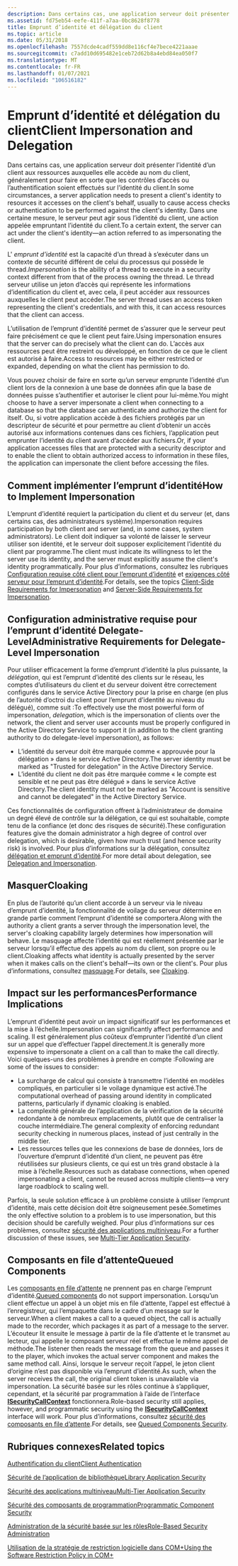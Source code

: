 ```yaml
---
description: Dans certains cas, une application serveur doit présenter une identité de clients aux ressources auxquelles elle accède au nom des clients, généralement pour faire en sorte que les contrôles d’accès ou l’authentification soient effectués sur l’identité des clients.
ms.assetid: fd75eb54-eefe-411f-a7aa-0bc8628f8778
title: Emprunt d’identité et délégation du client
ms.topic: article
ms.date: 05/31/2018
ms.openlocfilehash: 7557dcde4cadf559dd8e116cf4e7bece4221aaae
ms.sourcegitcommit: c7add10d695482e1ceb72d62b8a4ebd84ea050f7
ms.translationtype: MT
ms.contentlocale: fr-FR
ms.lasthandoff: 01/07/2021
ms.locfileid: "106516182"
---
```

# <a name="client-impersonation-and-delegation"></a><span data-ttu-id="8e701-103">Emprunt d’identité et délégation du client</span><span class="sxs-lookup"><span data-stu-id="8e701-103">Client Impersonation and Delegation</span></span>

<span data-ttu-id="8e701-104">Dans certains cas, une application serveur doit présenter l’identité d’un client aux ressources auxquelles elle accède au nom du client, généralement pour faire en sorte que les contrôles d’accès ou l’authentification soient effectués sur l’identité du client.</span><span class="sxs-lookup"><span data-stu-id="8e701-104">In some circumstances, a server application needs to present a client's identity to resources it accesses on the client's behalf, usually to cause access checks or authentication to be performed against the client's identity.</span></span> <span data-ttu-id="8e701-105">Dans une certaine mesure, le serveur peut agir sous l’identité du client, une action appelée empruntant l’identité du client.</span><span class="sxs-lookup"><span data-stu-id="8e701-105">To a certain extent, the server can act under the client's identity—an action referred to as impersonating the client.</span></span>

<span data-ttu-id="8e701-106">L' *emprunt d’identité* est la capacité d’un thread à s’exécuter dans un contexte de sécurité différent de celui du processus qui possède le thread.</span><span class="sxs-lookup"><span data-stu-id="8e701-106">*Impersonation* is the ability of a thread to execute in a security context different from that of the process owning the thread.</span></span> <span data-ttu-id="8e701-107">Le thread serveur utilise un jeton d’accès qui représente les informations d’identification du client et, avec cela, il peut accéder aux ressources auxquelles le client peut accéder.</span><span class="sxs-lookup"><span data-stu-id="8e701-107">The server thread uses an access token representing the client's credentials, and with this, it can access resources that the client can access.</span></span>

<span data-ttu-id="8e701-108">L’utilisation de l’emprunt d’identité permet de s’assurer que le serveur peut faire précisément ce que le client peut faire.</span><span class="sxs-lookup"><span data-stu-id="8e701-108">Using impersonation ensures that the server can do precisely what the client can do.</span></span> <span data-ttu-id="8e701-109">L’accès aux ressources peut être restreint ou développé, en fonction de ce que le client est autorisé à faire.</span><span class="sxs-lookup"><span data-stu-id="8e701-109">Access to resources may be either restricted or expanded, depending on what the client has permission to do.</span></span>

<span data-ttu-id="8e701-110">Vous pouvez choisir de faire en sorte qu’un serveur emprunte l’identité d’un client lors de la connexion à une base de données afin que la base de données puisse s’authentifier et autoriser le client pour lui-même.</span><span class="sxs-lookup"><span data-stu-id="8e701-110">You might choose to have a server impersonate a client when connecting to a database so that the database can authenticate and authorize the client for itself.</span></span> <span data-ttu-id="8e701-111">Ou, si votre application accède à des fichiers protégés par un descripteur de sécurité et pour permettre au client d’obtenir un accès autorisé aux informations contenues dans ces fichiers, l’application peut emprunter l’identité du client avant d’accéder aux fichiers.</span><span class="sxs-lookup"><span data-stu-id="8e701-111">Or, if your application accesses files that are protected with a security descriptor and to enable the client to obtain authorized access to information in these files, the application can impersonate the client before accessing the files.</span></span>

## <a name="how-to-implement-impersonation"></a><span data-ttu-id="8e701-112">Comment implémenter l’emprunt d’identité</span><span class="sxs-lookup"><span data-stu-id="8e701-112">How to Implement Impersonation</span></span>

<span data-ttu-id="8e701-113">L’emprunt d’identité requiert la participation du client et du serveur (et, dans certains cas, des administrateurs système).</span><span class="sxs-lookup"><span data-stu-id="8e701-113">Impersonation requires participation by both client and server (and, in some cases, system administrators).</span></span> <span data-ttu-id="8e701-114">Le client doit indiquer sa volonté de laisser le serveur utiliser son identité, et le serveur doit supposer explicitement l’identité du client par programme.</span><span class="sxs-lookup"><span data-stu-id="8e701-114">The client must indicate its willingness to let the server use its identity, and the server must explicitly assume the client's identity programmatically.</span></span> <span data-ttu-id="8e701-115">Pour plus d’informations, consultez les rubriques [Configuration requise côté client pour l’emprunt d’identité](client-side-requirements-for-impersonation.md) et [exigences côté serveur pour l’emprunt d’identité](server-side-requirements-for-impersonation.md).</span><span class="sxs-lookup"><span data-stu-id="8e701-115">For details, see the topics [Client-Side Requirements for Impersonation](client-side-requirements-for-impersonation.md) and [Server-Side Requirements for Impersonation](server-side-requirements-for-impersonation.md).</span></span>

## <a name="administrative-requirements-for-delegate-level-impersonation"></a><span data-ttu-id="8e701-116">Configuration administrative requise pour l’emprunt d’identité Delegate-Level</span><span class="sxs-lookup"><span data-stu-id="8e701-116">Administrative Requirements for Delegate-Level Impersonation</span></span>

<span data-ttu-id="8e701-117">Pour utiliser efficacement la forme d’emprunt d’identité la plus puissante, la *délégation*, qui est l’emprunt d’identité des clients sur le réseau, les comptes d’utilisateurs du client et du serveur doivent être correctement configurés dans le service Active Directory pour la prise en charge (en plus de l’autorité d’octroi du client pour l’emprunt d’identité au niveau du délégué), comme suit :</span><span class="sxs-lookup"><span data-stu-id="8e701-117">To effectively use the most powerful form of impersonation, *delegation*, which is the impersonation of clients over the network, the client and server user accounts must be properly configured in the Active Directory Service to support it (in addition to the client granting authority to do delegate-level impersonation), as follows:</span></span>

-   <span data-ttu-id="8e701-118">L’identité du serveur doit être marquée comme « approuvée pour la délégation » dans le service Active Directory.</span><span class="sxs-lookup"><span data-stu-id="8e701-118">The server identity must be marked as "Trusted for delegation" in the Active Directory Service.</span></span>
-   <span data-ttu-id="8e701-119">L’identité du client ne doit pas être marquée comme « le compte est sensible et ne peut pas être délégué » dans le service Active Directory.</span><span class="sxs-lookup"><span data-stu-id="8e701-119">The client identity must not be marked as "Account is sensitive and cannot be delegated" in the Active Directory Service.</span></span>

<span data-ttu-id="8e701-120">Ces fonctionnalités de configuration offrent à l’administrateur de domaine un degré élevé de contrôle sur la délégation, ce qui est souhaitable, compte tenu de la confiance (et donc des risques de sécurité).</span><span class="sxs-lookup"><span data-stu-id="8e701-120">These configuration features give the domain administrator a high degree of control over delegation, which is desirable, given how much trust (and hence security risk) is involved.</span></span> <span data-ttu-id="8e701-121">Pour plus d’informations sur la délégation, consultez [délégation et emprunt d’identité](/windows/desktop/com/delegation-and-impersonation).</span><span class="sxs-lookup"><span data-stu-id="8e701-121">For more detail about delegation, see [Delegation and Impersonation](/windows/desktop/com/delegation-and-impersonation).</span></span>

## <a name="cloaking"></a><span data-ttu-id="8e701-122">Masquer</span><span class="sxs-lookup"><span data-stu-id="8e701-122">Cloaking</span></span>

<span data-ttu-id="8e701-123">En plus de l’autorité qu’un client accorde à un serveur via le niveau d’emprunt d’identité, la fonctionnalité de voilage du serveur détermine en grande partie comment l’emprunt d’identité se comportera.</span><span class="sxs-lookup"><span data-stu-id="8e701-123">Along with the authority a client grants a server through the impersonation level, the server's cloaking capability largely determines how impersonation will behave.</span></span> <span data-ttu-id="8e701-124">Le masquage affecte l’identité qui est réellement présentée par le serveur lorsqu’il effectue des appels au nom du client, son propre ou le client.</span><span class="sxs-lookup"><span data-stu-id="8e701-124">Cloaking affects what identity is actually presented by the server when it makes calls on the client's behalf—its own or the client's.</span></span> <span data-ttu-id="8e701-125">Pour plus d’informations, consultez [masquage](cloaking.md).</span><span class="sxs-lookup"><span data-stu-id="8e701-125">For details, see [Cloaking](cloaking.md).</span></span>

## <a name="performance-implications"></a><span data-ttu-id="8e701-126">Impact sur les performances</span><span class="sxs-lookup"><span data-stu-id="8e701-126">Performance Implications</span></span>

<span data-ttu-id="8e701-127">L’emprunt d’identité peut avoir un impact significatif sur les performances et la mise à l’échelle.</span><span class="sxs-lookup"><span data-stu-id="8e701-127">Impersonation can significantly affect performance and scaling.</span></span> <span data-ttu-id="8e701-128">Il est généralement plus coûteux d’emprunter l’identité d’un client sur un appel que d’effectuer l’appel directement.</span><span class="sxs-lookup"><span data-stu-id="8e701-128">It is generally more expensive to impersonate a client on a call than to make the call directly.</span></span> <span data-ttu-id="8e701-129">Voici quelques-uns des problèmes à prendre en compte :</span><span class="sxs-lookup"><span data-stu-id="8e701-129">Following are some of the issues to consider:</span></span>

-   <span data-ttu-id="8e701-130">La surcharge de calcul qui consiste à transmettre l’identité en modèles compliqués, en particulier si le voilage dynamique est activé.</span><span class="sxs-lookup"><span data-stu-id="8e701-130">The computational overhead of passing around identity in complicated patterns, particularly if dynamic cloaking is enabled.</span></span>
-   <span data-ttu-id="8e701-131">La complexité générale de l’application de la vérification de la sécurité redondante à de nombreux emplacements, plutôt que de centraliser la couche intermédiaire.</span><span class="sxs-lookup"><span data-stu-id="8e701-131">The general complexity of enforcing redundant security checking in numerous places, instead of just centrally in the middle tier.</span></span>
-   <span data-ttu-id="8e701-132">Les ressources telles que les connexions de base de données, lors de l’ouverture d’emprunt d’identité d’un client, ne peuvent pas être réutilisées sur plusieurs clients, ce qui est un très grand obstacle à la mise à l’échelle.</span><span class="sxs-lookup"><span data-stu-id="8e701-132">Resources such as database connections, when opened impersonating a client, cannot be reused across multiple clients—a very large roadblock to scaling well.</span></span>

<span data-ttu-id="8e701-133">Parfois, la seule solution efficace à un problème consiste à utiliser l’emprunt d’identité, mais cette décision doit être soigneusement pesée.</span><span class="sxs-lookup"><span data-stu-id="8e701-133">Sometimes the only effective solution to a problem is to use impersonation, but this decision should be carefully weighed.</span></span> <span data-ttu-id="8e701-134">Pour plus d’informations sur ces problèmes, consultez [sécurité des applications multiniveau](multi-tier-application-security.md).</span><span class="sxs-lookup"><span data-stu-id="8e701-134">For a further discussion of these issues, see [Multi-Tier Application Security](multi-tier-application-security.md).</span></span>

## <a name="queued-components"></a><span data-ttu-id="8e701-135">Composants en file d’attente</span><span class="sxs-lookup"><span data-stu-id="8e701-135">Queued Components</span></span>

<span data-ttu-id="8e701-136">Les [composants en file d’attente](com--queued-components.md) ne prennent pas en charge l’emprunt d’identité.</span><span class="sxs-lookup"><span data-stu-id="8e701-136">[Queued components](com--queued-components.md) do not support impersonation.</span></span> <span data-ttu-id="8e701-137">Lorsqu’un client effectue un appel à un objet mis en file d’attente, l’appel est effectué à l’enregistreur, qui l’empaquette dans le cadre d’un message sur le serveur.</span><span class="sxs-lookup"><span data-stu-id="8e701-137">When a client makes a call to a queued object, the call is actually made to the recorder, which packages it as part of a message to the server.</span></span> <span data-ttu-id="8e701-138">L’écouteur lit ensuite le message à partir de la file d’attente et le transmet au lecteur, qui appelle le composant serveur réel et effectue le même appel de méthode.</span><span class="sxs-lookup"><span data-stu-id="8e701-138">The listener then reads the message from the queue and passes it to the player, which invokes the actual server component and makes the same method call.</span></span> <span data-ttu-id="8e701-139">Ainsi, lorsque le serveur reçoit l’appel, le jeton client d’origine n’est pas disponible via l’emprunt d’identité.</span><span class="sxs-lookup"><span data-stu-id="8e701-139">As such, when the server receives the call, the original client token is unavailable via impersonation.</span></span> <span data-ttu-id="8e701-140">La sécurité basée sur les rôles continue à s’appliquer, cependant, et la sécurité par programmation à l’aide de l’interface [**ISecurityCallContext**](/windows/desktop/api/ComSvcs/nn-comsvcs-isecuritycallcontext) fonctionnera.</span><span class="sxs-lookup"><span data-stu-id="8e701-140">Role-based security still applies, however, and programmatic security using the [**ISecurityCallContext**](/windows/desktop/api/ComSvcs/nn-comsvcs-isecuritycallcontext) interface will work.</span></span> <span data-ttu-id="8e701-141">Pour plus d’informations, consultez [sécurité des composants en file d’attente](queued-components-security.md).</span><span class="sxs-lookup"><span data-stu-id="8e701-141">For details, see [Queued Components Security](queued-components-security.md).</span></span>

## <a name="related-topics"></a><span data-ttu-id="8e701-142">Rubriques connexes</span><span class="sxs-lookup"><span data-stu-id="8e701-142">Related topics</span></span>

<dl> <dt>

[<span data-ttu-id="8e701-143">Authentification du client</span><span class="sxs-lookup"><span data-stu-id="8e701-143">Client Authentication</span></span>](client-authentication.md)
</dt> <dt>

[<span data-ttu-id="8e701-144">Sécurité de l’application de bibliothèque</span><span class="sxs-lookup"><span data-stu-id="8e701-144">Library Application Security</span></span>](library-application-security.md)
</dt> <dt>

[<span data-ttu-id="8e701-145">Sécurité des applications multiniveau</span><span class="sxs-lookup"><span data-stu-id="8e701-145">Multi-Tier Application Security</span></span>](multi-tier-application-security.md)
</dt> <dt>

[<span data-ttu-id="8e701-146">Sécurité des composants de programmation</span><span class="sxs-lookup"><span data-stu-id="8e701-146">Programmatic Component Security</span></span>](programmatic-component-security.md)
</dt> <dt>

[<span data-ttu-id="8e701-147">Administration de la sécurité basée sur les rôles</span><span class="sxs-lookup"><span data-stu-id="8e701-147">Role-Based Security Administration</span></span>](role-based-security-administration.md)
</dt> <dt>

[<span data-ttu-id="8e701-148">Utilisation de la stratégie de restriction logicielle dans COM+</span><span class="sxs-lookup"><span data-stu-id="8e701-148">Using the Software Restriction Policy in COM+</span></span>](using-the-software-restriction-policy-in-com-.md)
</dt> </dl>

 

 
